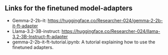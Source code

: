 ## Links for the finetuned model-adapters

- Gemma-2-2b-it: https://huggingface.co/Researcher-024/gemma-2-2b-it-ft-adapter
- Llama-3.2-3B-instruct: https://huggingface.co/Researcher-024/llama-3.2-3B-Instruct-ft-adapter
- gemma-2-2b-it-ft-tutorial.ipynb: A tutorial explaining how to use the finetuned adapters.
